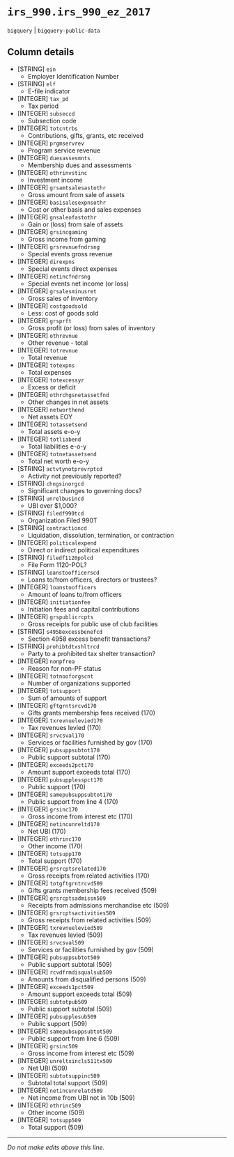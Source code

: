 # `irs_990.irs_990_ez_2017`
`bigquery` | `bigquery-public-data`

## Column details
* [STRING]    `ein`
  - Employer Identification Number
* [STRING]    `elf`
  - E-file indicator
* [INTEGER]   `tax_pd`
  - Tax period
* [INTEGER]   `subseccd`
  - Subsection code
* [INTEGER]   `totcntrbs`
  - Contributions, gifts, grants, etc received
* [INTEGER]   `prgmservrev`
  - Program service revenue
* [INTEGER]   `duesassesmnts`
  - Membership dues and assessments
* [INTEGER]   `othrinvstinc`
  - Investment income
* [INTEGER]   `grsamtsalesastothr`
  - Gross amount from sale of assets
* [INTEGER]   `basisalesexpnsothr`
  - Cost or other basis and sales expenses
* [INTEGER]   `gnsaleofastothr`
  - Gain or (loss) from sale of assets
* [INTEGER]   `grsincgaming`
  - Gross income from gaming
* [INTEGER]   `grsrevnuefndrsng`
  - Special events gross revenue
* [INTEGER]   `direxpns`
  - Special events direct expenses
* [INTEGER]   `netincfndrsng`
  - Special events net income (or loss)
* [INTEGER]   `grsalesminusret`
  - Gross sales of inventory
* [INTEGER]   `costgoodsold`
  - Less: cost of goods sold
* [INTEGER]   `grsprft`
  - Gross profit (or loss) from sales of inventory
* [INTEGER]   `othrevnue`
  - Other revenue - total
* [INTEGER]   `totrevnue`
  - Total revenue
* [INTEGER]   `totexpns`
  - Total expenses
* [INTEGER]   `totexcessyr`
  - Excess or deficit
* [INTEGER]   `othrchgsnetassetfnd`
  - Other changes in net assets
* [INTEGER]   `networthend`
  - Net assets EOY
* [INTEGER]   `totassetsend`
  - Total assets e-o-y
* [INTEGER]   `totliabend`
  - Total liabilities e-o-y
* [INTEGER]   `totnetassetsend`
  - Total net worth e-o-y
* [STRING]    `actvtynotprevrptcd`
  - Activity not previously reported?
* [STRING]    `chngsinorgcd`
  - Significant changes to governing docs?
* [STRING]    `unrelbusincd`
  - UBI over $1,000?
* [STRING]    `filedf990tcd`
  - Organization Filed 990T
* [STRING]    `contractioncd`
  - Liquidation, dissolution, termination, or contraction
* [INTEGER]   `politicalexpend`
  - Direct or indirect political expenditures
* [STRING]    `filedf1120polcd`
  - File Form 1120-POL?
* [STRING]    `loanstoofficerscd`
  - Loans to/from officers, directors or trustees?
* [INTEGER]   `loanstoofficers`
  - Amount of loans to/from officers
* [INTEGER]   `initiationfee`
  - Initiation fees and capital contributions
* [INTEGER]   `grspublicrcpts`
  - Gross receipts for public use of club facilities
* [STRING]    `s4958excessbenefcd`
  - Section 4958 excess benefit transactions?
* [STRING]    `prohibtdtxshltrcd`
  - Party to a prohibited tax shelter transaction?
* [INTEGER]   `nonpfrea`
  - Reason for non-PF status
* [INTEGER]   `totnooforgscnt`
  - Number of organizations supported
* [INTEGER]   `totsupport`
  - Sum of amounts of support
* [INTEGER]   `gftgrntsrcvd170`
  - Gifts grants membership fees received (170)
* [INTEGER]   `txrevnuelevied170`
  - Tax revenues levied (170)
* [INTEGER]   `srvcsval170`
  - Services or facilities furnished by gov (170)
* [INTEGER]   `pubsuppsubtot170`
  - Public support subtotal (170)
* [INTEGER]   `exceeds2pct170`
  - Amount support exceeds total (170)
* [INTEGER]   `pubsupplesspct170`
  - Public support (170)
* [INTEGER]   `samepubsuppsubtot170`
  - Public support from line 4 (170)
* [INTEGER]   `grsinc170`
  - Gross income from interest etc (170)
* [INTEGER]   `netincunreltd170`
  - Net UBI (170)
* [INTEGER]   `othrinc170`
  - Other income (170)
* [INTEGER]   `totsupp170`
  - Total support (170)
* [INTEGER]   `grsrcptsrelated170`
  - Gross receipts from related activities (170)
* [INTEGER]   `totgftgrntrcvd509`
  - Gifts grants membership fees received (509)
* [INTEGER]   `grsrcptsadmissn509`
  - Receipts from admissions merchandise etc (509)
* [INTEGER]   `grsrcptsactivities509`
  - Gross receipts from related activities (509)
* [INTEGER]   `txrevnuelevied509`
  - Tax revenues levied (509)
* [INTEGER]   `srvcsval509`
  - Services or facilities furnished by gov (509)
* [INTEGER]   `pubsuppsubtot509`
  - Public support subtotal (509)
* [INTEGER]   `rcvdfrmdisqualsub509`
  - Amounts from disqualified persons (509)
* [INTEGER]   `exceeds1pct509`
  - Amount support exceeds total (509)
* [INTEGER]   `subtotpub509`
  - Public support subtotal (509)
* [INTEGER]   `pubsupplesub509`
  - Public support (509)
* [INTEGER]   `samepubsuppsubtot509`
  - Public support from line 6 (509)
* [INTEGER]   `grsinc509`
  - Gross income from interest etc (509)
* [INTEGER]   `unreltxincls511tx509`
  - Net UBI (509)
* [INTEGER]   `subtotsuppinc509`
  - Subtotal total support (509)
* [INTEGER]   `netincunrelatd509`
  - Net income from UBI not in 10b (509)
* [INTEGER]   `othrinc509`
  - Other income (509)
* [INTEGER]   `totsupp509`
  - Total support (509)

-------------------------------------------------------------------------------
*Do not make edits above this line.*
